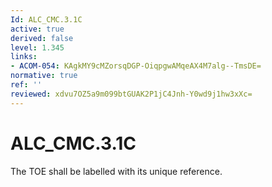 ```yaml
---
Id: ALC_CMC.3.1C
active: true
derived: false
level: 1.345
links:
- ACOM-054: KAgkMY9cMZorsqDGP-OiqpgwAMqeAX4M7alg--TmsDE=
normative: true
ref: ''
reviewed: xdvu7OZ5a9m099btGUAK2P1jC4Jnh-Y0wd9j1hw3xXc=
---
```


# ALC_CMC.3.1C

The TOE shall be labelled with its unique reference.